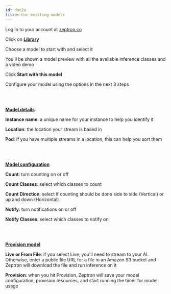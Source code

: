 ```yaml
---
id: doc2a
title: Use existing models 
---
```


Log in to your account at [zeptron.co](https://www.zeptron.co)

Click on [__Library__](https://www.zeptron.co/library)

Choose a model to start with and select it

You'll be shown a model preview with all the available inference classes and a video demo

Click __Start with this model__

Configure your model using the options in the next 3 steps

<br/>
<br/>

__<ins>Model details</ins>__
<br/>

__Instance name__: a unique name for your instance to help you identify it

__Location__: the location your stream is based in

__Pod__: if you have multiple streams in a location, this can help you sort them

<br/>
<br/>


__<ins>Model configuration</ins>__
<br/>

__Count__: turn counting on or off 

__Count Classes__: select which classes to count

__Count Direction__: select if counting should be done side to side (Vertical) or up and down (Horizontal)

__Notify__: turn notifications on or off

__Notify Classes__: select which classes to notify on


<br/>
<br/>


__<ins>Provision model</ins>__
<br/>

__Live or From File__: if you select Live, you'll need to stream to your AI. Otherwise, enter a public file URL for a file in an Amazon S3 bucket and Zeptron will download the file and run inference on it 

__Provision__: when you hit Provision, Zeptron will save your model configuration, provision resources, and start running the timer for model usage







